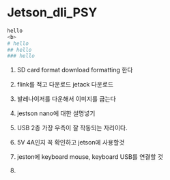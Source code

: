 # Jetson_dli_PSY

``` bash
hello
<b>
# hello
## hello
### hello
```
1. SD card format download formatting 한다
2. flink를 적고 다운로드 jetack 다운로드
3. 발레나이저를 다운해서 이미지를 굽는다
4. jestson nano에 대한 설명넣기

5. USB 2층 가장 우측이 잘 작동되는 자리이다. 
6. 5V 4A인지 꼭 확인하고 jetson에 사용할것
7. jeston에 keyboard mouse, keyboard USB를 연결할 것
8. 
